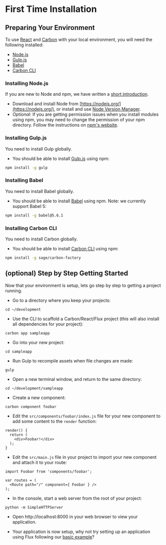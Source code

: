 # First Time Installation

## Preparing Your Environment

To use [React](http://facebook.github.io/react/) and [Carbon](https://github.com/sage/carbon) with your local environment, you will need the following installed:

* [Node.js](https://nodejs.org/)
* [Gulp.js](http://gulpjs.com/)
* [Babel](https://babeljs.io/)
* [Carbon CLI](https://github.com/sage/carbon-factory)

### Installing Node.js

If you are new to Node and npm, we have written a [short introduction](an-introduction-to-node-and-npm.md).

* Download and install Node from [https://nodejs.org/](https://nodejs.org/), or install and use [Node Version Manager](https://github.com/creationix/nvm).
* *Optional:* If you are getting permission issues when you install modules using npm, you may need to change the permission of your npm directory. Follow the instructions on [npm's website](https://docs.npmjs.com/getting-started/fixing-npm-permissions).

### Installing Gulp.js

You need to install Gulp globally.

* You should be able to install [Gulp.js](http://gulpjs.com/) using npm:

```bash
npm install -g gulp
```

### Installing Babel

You need to install Babel globally.

* You should be able to install [Babel](https://babeljs.io/) using npm. Note: we currently support Babel 5:

```bash
npm install -g babel@5.6.1
```

### Installing Carbon CLI

You need to install Carbon globally.

* You should be able to install [Carbon CLI](https://github.com/sage/carbon-factory) using npm:

```bash
npm install -g sage/carbon-factory
```

## (optional) Step by Step Getting Started

Now that your environment is setup, lets go step by step to getting a project running.

* Go to a directory where you keep your projects:

```
cd ~/development
```

* Use the CLI to scaffold a Carbon/React/Flux project (this will also install all dependencies for your project):

```
carbon app sampleapp
```

* Go into your new project:

```
cd sampleapp
```

* Run Gulp to recompile assets when file changes are made:

```
gulp
```

* Open a new terminal window, and return to the same directory:

```
cd ~/development/sampleapp
```

* Create a new component:

```
carbon component foobar
```

* Edit the `src/components/foobar/index.js` file for your new component to add some content to the `render` function:

```
render() {
  return (
    <div>Foobar!</div>
  );
}
```

* Edit the `src/main.js` file in your project to import your new component and attach it to your route:

```
import Foobar from 'components/foobar';

var routes = (
  <Route path="/" component={ Foobar } />
);
```

* In the console, start a web server from the root of your project:

```
python -m SimpleHTTPServer
```

* Open http://localhost:8000 in your web browser to view your application.

* Your application is now setup, why not try setting up an application using Flux following our [basic example](https://github.com/Sage/carbon/blob/master/docs/guides/a-basic-example.md)?
